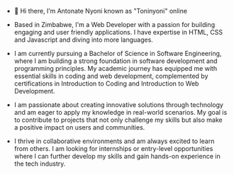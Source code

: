 - 👋 Hi there, I’m Antonate Nyoni known as "Toninyoni" online
- Based in Zimbabwe, I'm a Web Developer with a passion for building engaging and user friendly applications. I have expertise in HTML, CSS and Javascript and diving into more languages.
- I am currently pursuing a Bachelor of Science in Software Engineering, where I am building a strong foundation in software development and programming principles. My academic journey has equipped me with essential skills in coding and web development, complemented by certifications in Introduction to Coding and Introduction to Web Development.

- I am passionate about creating innovative solutions through technology and am eager to apply my knowledge in real-world scenarios. My goal is to contribute to projects that not only challenge my skills but also make a positive impact on users and communities.

- I thrive in collaborative environments and am always excited to learn from others. I am looking for internships or entry-level opportunities where I can further develop my skills and gain hands-on experience in the tech industry.


<!---
Toninyoni/Toninyoni is a ✨ special ✨ repository because its `README.md` (this file) appears on your GitHub profile.
You can click the Preview link to take a look at your changes.
--->
